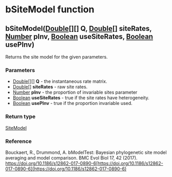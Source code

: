bSiteModel function
===================
bSiteModel([Double[][]](../types/Double[][].md) **Q**, [Double[]](../types/Double[].md) **siteRates**, [Number](../types/Number.md) **pInv**, [Boolean](../types/Boolean.md) **useSiteRates**, [Boolean](../types/Boolean.md) **usePInv**)
------------------------------------------------------------------------------------------------------------------------------------------------------------------------------------------------------------------------------------------

Returns the site model for the given parameters.

### Parameters

- [Double[][]](../types/Double[][].md) **Q** - the instantaneous rate matrix.
- [Double[]](../types/Double[].md) **siteRates** - raw site rates.
- [Number](../types/Number.md) **pInv** - the proportion of invariable sites parameter
- [Boolean](../types/Boolean.md) **useSiteRates** - true if the site rates have heterogeneity.
- [Boolean](../types/Boolean.md) **usePInv** - true if the proportion invariable used.

### Return type

[SiteModel](../types/SiteModel.md)

### Reference

Bouckaert, R., Drummond, A. bModelTest: Bayesian phylogenetic site model averaging and model comparison. BMC Evol Biol 17, 42 (2017). https://doi.org/10.1186/s12862-017-0890-6[https://doi.org/10.1186/s12862-017-0890-6](https://doi.org/10.1186/s12862-017-0890-6)

